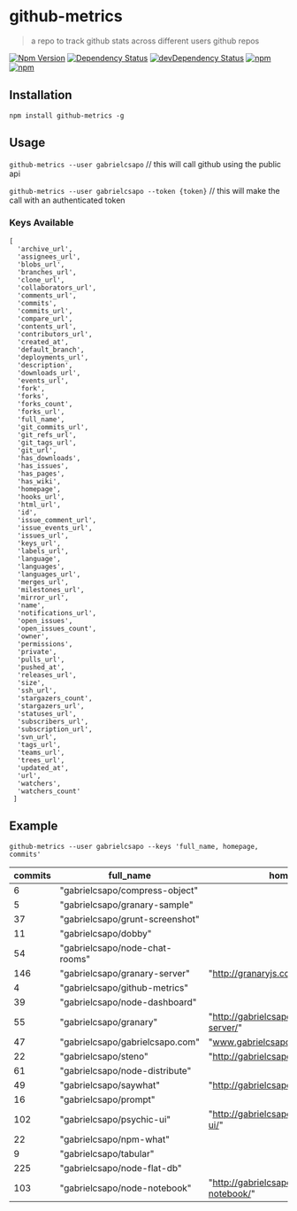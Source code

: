 # github-metrics
> a repo to track github stats across different users github repos

[![Npm Version](https://img.shields.io/npm/v/github-metrics.svg)](https://www.npmjs.com/package/github-metrics)
[![Dependency Status](https://david-dm.org/gabrielcsapo/github-metrics.svg)](https://david-dm.org/gabrielcsapo/github-metrics)
[![devDependency Status](https://david-dm.org/gabrielcsapo/github-metrics/dev-status.svg)](https://david-dm.org/gabrielcsapo/github-metrics#info=devDependencies)
[![npm](https://img.shields.io/npm/dt/github-metrics.svg)]()
[![npm](https://img.shields.io/npm/dm/github-metrics.svg)]()

## Installation

`npm install github-metrics -g`

## Usage

`github-metrics --user gabrielcsapo` // this will call github using the public api

`github-metrics --user gabrielcsapo --token {token}` // this will make the call with an authenticated token

### Keys Available

```
[
  'archive_url',
  'assignees_url',
  'blobs_url',
  'branches_url',
  'clone_url',
  'collaborators_url',
  'comments_url',
  'commits',
  'commits_url',
  'compare_url',
  'contents_url',
  'contributors_url',
  'created_at',
  'default_branch',
  'deployments_url',
  'description',
  'downloads_url',
  'events_url',
  'fork',
  'forks',
  'forks_count',
  'forks_url',
  'full_name',
  'git_commits_url',
  'git_refs_url',
  'git_tags_url',
  'git_url',
  'has_downloads',
  'has_issues',
  'has_pages',
  'has_wiki',
  'homepage',
  'hooks_url',
  'html_url',
  'id',
  'issue_comment_url',
  'issue_events_url',
  'issues_url',
  'keys_url',
  'labels_url',
  'language',
  'languages',
  'languages_url',
  'merges_url',
  'milestones_url',
  'mirror_url',
  'name',
  'notifications_url',
  'open_issues',
  'open_issues_count',
  'owner',
  'permissions',
  'private',
  'pulls_url',
  'pushed_at',
  'releases_url',
  'size',
  'ssh_url',
  'stargazers_count',
  'stargazers_url',
  'statuses_url',
  'subscribers_url',
  'subscription_url',
  'svn_url',
  'tags_url',
  'teams_url',
  'trees_url',
  'updated_at',
  'url',
  'watchers',
  'watchers_count'
 ]
 ```

## Example

`github-metrics --user gabrielcsapo --keys 'full_name, homepage, commits'`

| commits | full_name                       | homepage                                        |
| ------- | ------------------------------- | ----------------------------------------------- |
| 6       | "gabrielcsapo/compress-object"  |                                                 |
| 5       | "gabrielcsapo/granary-sample"   |                                                 |
| 37      | "gabrielcsapo/grunt-screenshot" |                                                 |
| 11      | "gabrielcsapo/dobby"            |                                                 |
| 54      | "gabrielcsapo/node-chat-rooms"  |                                                 |
| 146     | "gabrielcsapo/granary-server"   | "http://granaryjs.com"                          |
| 4       | "gabrielcsapo/github-metrics"   |                                                 |
| 39      | "gabrielcsapo/node-dashboard"   |                                                 |
| 55      | "gabrielcsapo/granary"          | "http://gabrielcsapo.github.io/granary-server/" |
| 47      | "gabrielcsapo/gabrielcsapo.com" | "www.gabrielcsapo.com"                          |
| 22      | "gabrielcsapo/steno"            | "http://gabrielcsapo.github.io/steno/"          |
| 61      | "gabrielcsapo/node-distribute"  |                                                 |
| 49      | "gabrielcsapo/saywhat"          | "http://gabrielcsapo.github.io/saywhat/"        |
| 16      | "gabrielcsapo/prompt"           |                                                 |
| 102     | "gabrielcsapo/psychic-ui"       | "http://gabrielcsapo.github.io/psychic-ui/"     |
| 22      | "gabrielcsapo/npm-what"         |                                                 |
| 9       | "gabrielcsapo/tabular"          |                                                 |
| 225     | "gabrielcsapo/node-flat-db"     |                                                 |
| 103     | "gabrielcsapo/node-notebook"    | "http://gabrielcsapo.github.io/node-notebook/"  |
